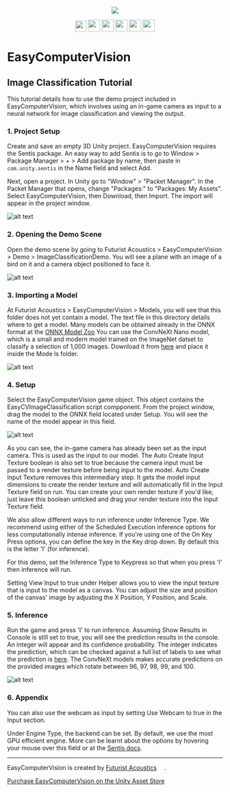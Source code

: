 <p align="center">
  <a href="https://assetstore.unity.com/packages/tools/ai-ml-integration/easy-computer-vision-261410"><img src="https://github.com/FuturistAcoustics/EasyComputerVision/blob/main/Images/EasyComputerVision%20Logo%20192x192.png"></a>
</p>
<p align="center">
  <a href="https://futuristacoustics.com/"><img src="https://futuristacoustics.com/wp-content/uploads/2023/09/Futurist-Acoustics-Logo-Favicon.png" width=26px></a>
  <a href="https://www.linkedin.com/company/futurist-acoustics/"><img src="https://futuristacoustics.com/wp-content/uploads/2023/10/LinkedIn-2023.svg" width=28px></a>
  <a href="https://www.youtube.com/@futuristacoustics"><img src="https://futuristacoustics.com/wp-content/uploads/2023/10/YouTube-SM.svg" width=28px></a>
  <a href="https://www.reddit.com/r/FuturistAcoustics/"><img src="https://futuristacoustics.com/wp-content/uploads/2023/10/Reddit-2023.svg" width=28px></a>
  <a href="https://twitter.com/FutAcoustics"><img src="https://futuristacoustics.com/wp-content/uploads/2023/10/X-2023.svg" width=28px></a>
  <a href="https://github.com/FuturistAcoustics"><img src="https://futuristacoustics.com/wp-content/uploads/2023/10/GitHub-SM.svg" width=28px></a>
</p>

# EasyComputerVision
## Image Classification Tutorial
This tutorial details how to use the demo project included in EasyComputerVision, which involves using an in-game camera as input to a neural network for image classification and viewing the output.

### 1. Project Setup
Create and save an empty 3D Unity project. EasyComputerVision requires the Sentis package. An easy way to add Sentis is to go to Window > Package Manager > + > Add package by name, then paste in `com.unity.sentis` in the Name field and select Add.

Next, open a project. In Unity go to "Window" > "Packet Manager". In the Packet Manager that opens, change "Packages:" to "Packages: My Assets". Select EasyComputerVision, then Download, then Import. The import will appear in the project window.

![alt text](https://github.com/FuturistAcoustics/EasyComputerVision/blob/main/Images/Tutorial%201.1.0/Image%2001.png "Tutorial_1")

### 2. Opening the Demo Scene
Open the demo scene by going to Futurist Acoustics > EasyComputerVision > Demo > ImageClassificationDemo. You will see a plane with an image of a bird on it and a camera object positioned to face it.

![alt text](https://github.com/FuturistAcoustics/EasyComputerVision/blob/main/Images/Tutorial%201.1.0/Image%2002.png "Tutorial_2")

### 3. Importing a Model
At Futurist Acoustics > EasyComputerVision > Models, you will see that this folder does not yet contain a model. The text file in this directory details where to get a model. Many models can be obtained already in the ONNX format at the [ONNX Model Zoo](https://github.com/onnx/models) You can use the ConvNeXt Nano model, which is a small and modern model trained on the ImageNet datset to classify a selection of 1,000 images. Download it from [here](https://github.com/onnx/models/blob/main/Computer_Vision/convnext_nano_Opset16_timm/convnext_nano_Opset16.onnx) and place it inside the Mode ls folder.

![alt text](https://github.com/FuturistAcoustics/EasyComputerVision/blob/main/Images/Tutorial%201.1.0/Image%2003.png "Tutorial_3")

### 4. Setup
Select the EasyComputerVision game object. This object contains the EasyCVImageClassification script compponent. From the project window, drag the model to the ONNX field located under Setup. You will see the name of the model appear in this field.

![alt text](https://github.com/FuturistAcoustics/EasyComputerVision/blob/main/Images/Tutorial%201.1.0/Image%2004.png "Tutorial_4")

As you can see, the in-game camera has already been set as the input camera. This is used as the input to our model. The Auto Create Input Texture boolean is also set to true because the camera input must be passed to a render texture before being input to the model. Auto Create Input Texture removes this intermediary step. It gets the model input dimensions to create the render texture and will automatically fill in the Input Texture field on run. You can create your own render texture if you'd like, just leave this boolean unticked and drag your render texture into the Input Texture field.

We also allow different ways to run inference under Inference Type. We recommend using either of the Scheduled Execution inference options for less computationally intense inference. If you're using one of the On Key Press options, you can define the key in the Key drop down. By default this is the letter 'I' (for inference).

For this demo, set the Inference Type to Keypress so that when you press 'I' then inference will run.

Setting View Input to true under Helper allows you to view the input texture that is input to the model as a canvas. You can adjust the size and position of the canvas' image by adjusting the X Position, Y Position, and Scale.

### 5. Inference
Run the game and press 'I' to run inference. Assuming Show Results in Console is still set to true, you will see the prediction results in the console. An integer will appear and its confidence probability. The integer indicates the prediction, which can be checked against a full list of labels to see what the prediction is [here](https://github.com/FuturistAcoustics/EasyComputerVision/blob/main/Models/ImageNet/Labels.txt). The ConvNeXt models makes accurate predictions on the provided images which rotate between 96, 97, 98, 99, and 100.

![alt text](https://github.com/FuturistAcoustics/EasyComputerVision/blob/main/Images/Tutorial%201.1.0/Image%2005.png "Tutorial_5")

### 6. Appendix
You can also use the webcam as input by setting Use Webcam to true in the Input section.

Under Engine Type, the backend can be set. By default, we use the most GPU efficient engine. More can be learnt about the options by hovering your mouse over this field or at the [Sentis docs](https://docs.unity3d.com/Packages/com.unity.sentis@1.2/manual/create-an-engine.html?q=worker).

-----

EasyComputerVision is created by [Futurist Acoustics](https://futuristacoustics.com/) <a href="https://futuristacoustics.com/"><img src="https://futuristacoustics.com/wp-content/uploads/2022/12/Media-Asset-Logo-1024%E2%80%8A%C3%97%E2%80%8A1130-928x1024.png" width=14px></a>.

[Purchase EasyComputerVision on the Unity Asset Store](https://u3d.as/37DT) <a href="https://u3d.as/37DT"><img src="https://github.com/FuturistAcoustics/EasyComputerVision/raw/main/Images/EasyComputerVision%20Logo%20192x192.png" width=14px></a>